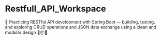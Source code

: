 # Restfull_API_Workspace
🧪 Practicing RESTful API development with Spring Boot — building, testing, and exploring CRUD operations and JSON data exchange using a clean and modular design 🔧📦🌐


